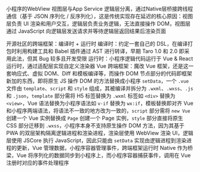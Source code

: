 小程序的WebView 视图层与App Service 逻辑层分离，通过Native层桥接跨线程通信（基于 JSON 序列化 / 反序列化），这是传统实现存在延迟的核心原因：视图层负责 UI 渲染和用户交互，逻辑层负责业务逻辑，无法直接操作 DOM，视图层通过 JavaScript 向逻辑层发送请求并等待逻辑层返回结果后渲染页面

开源社区的跨端框架：编译时 + 运行时
编译时：约定一套自己的 DSL，在编译打包时利用构建工具和 Babel 插件通过 AST 进行转译，早期 Taro 1.0 和 2.0 即采用此法，但其 Bug 较多且开发受限
运行时：小程序逻辑代码运行于 Vue & React 运行时，通过适配层实现自定义渲染器
Vue 跨端框架：魔改 Vue 框架，还是这一套响应式、虚拟 DOM、Diff 和模板编译等，而操作 DOM 节点部分的代码即框架新加的东西，即将原生 JS 操作 DOM 的方法替换成小程序 `setData`，一个 `.vue` 文件由 `template`、`script` 和 `style` 组成，其被编译并拆分为 `.wxml`、`.wxss`、`.js` 和 `.json`，`template` 部分需将 H5 标签替换为 `.wxml` 标签如 `<div>` 替换为 `<view>`，Vue 语法替换为小程序语法如 `v-if` 替换为 `wx:if`，模板替换即对齐 Vue 和小程序两端语法，将语法不一致的地方改为一致的，`script` 部分需将 `new Vue` 创建一个 Vue 实例替换成 `Page` 创建一个 Page 实例，`style` 部分直接将原生 CSS 部分迁移到 `.wxss`，小程序本身不支持原生操作 DOM 方法，因为其基于 PWA 的双层架构隔离逻辑进程和渲染进程，渲染层使用 WebView 渲染 UI，逻辑层使用 JSCore 执行 JavaScript，因此只能由 `setData` 实现由逻辑进程到渲染进程的更新，Vue 管理数据，小程序容器管理事件，跨端框架运行时 Native 作为桥梁，Vue 将序列化的数据同步到小程序上，而小程序容器捕获事件，调用在 Vue 注册时对应的事件处理程序